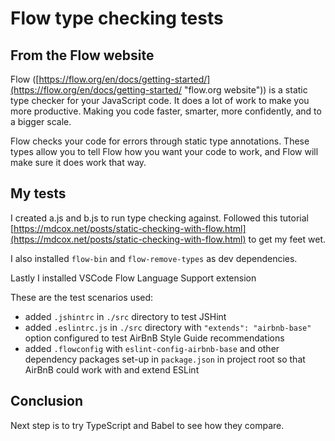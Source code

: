 # Flow type checking tests

## From the Flow website

Flow ([https://flow.org/en/docs/getting-started/](https://flow.org/en/docs/getting-started/ "flow.org website")) is a static type checker for your JavaScript code. It does a lot of work to make you more productive. Making you code faster, smarter, more confidently, and to a bigger scale.

Flow checks your code for errors through static type annotations. These types allow you to tell Flow how you want your code to work, and Flow will make sure it does work that way.

## My tests

I created a.js and b.js to run type checking against. Followed this tutorial [https://mdcox.net/posts/static-checking-with-flow.html](https://mdcox.net/posts/static-checking-with-flow.html) to get my feet wet.

I also installed `flow-bin` and `flow-remove-types` as dev dependencies.

Lastly I installed VSCode Flow Language Support extension

These are the test scenarios used:

* added `.jshintrc` in `./src` directory to test JSHint
* added `.eslintrc.js` in `./src` directory with `"extends": "airbnb-base"` option configured to test AirBnB Style Guide recommendations
* added `.flowconfig` with `eslint-config-airbnb-base` and other dependency packages set-up in `package.json` in project root so that AirBnB could work with and extend ESLint

## Conclusion

Next step is to try TypeScript and Babel to see how they compare.